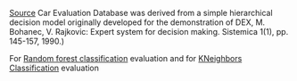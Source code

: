 [Source](https://archive.ics.uci.edu/dataset/19/car+evaluation)
Car Evaluation Database was derived from a simple hierarchical decision model originally developed for the demonstration of DEX, M. Bohanec, V. Rajkovic: Expert system for decision making. Sistemica 1(1), pp. 145-157, 1990.)


For [Random forest classification](https://github.com/Pramod-rr/car-evaluation-/blob/main/car%20evaluation.ipynb) evaluation
 and for [KNeighbors Classification](https://github.com/Pramod-rr/car-evaluation-/blob/main/car%20evaluation%20KNN.ipynb) evaluation
